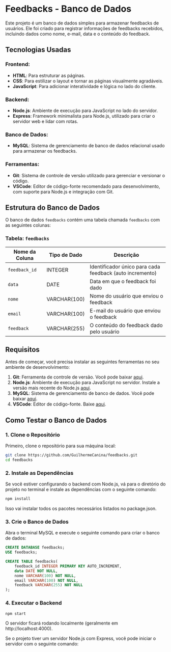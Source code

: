 # Feedbacks - Banco de Dados

Este projeto é um banco de dados simples para armazenar feedbacks de usuários. Ele foi criado para registrar informações de feedbacks recebidos, incluindo dados como nome, e-mail, data e o conteúdo do feedback.

## Tecnologias Usadas

### Frontend:
- **HTML**: Para estruturar as páginas.
- **CSS**: Para estilizar o layout e tornar as páginas visualmente agradáveis.
- **JavaScript**: Para adicionar interatividade e lógica no lado do cliente.

### Backend:
- **Node.js**: Ambiente de execução para JavaScript no lado do servidor.
- **Express**: Framework minimalista para Node.js, utilizado para criar o servidor web e lidar com rotas.

### Banco de Dados:
- **MySQL**: Sistema de gerenciamento de banco de dados relacional usado para armazenar os feedbacks.

### Ferramentas:
- **Git**: Sistema de controle de versão utilizado para gerenciar e versionar o código.
- **VSCode**: Editor de código-fonte recomendado para desenvolvimento, com suporte para Node.js e integração com Git.

## Estrutura do Banco de Dados

O banco de dados `feedbacks` contém uma tabela chamada `feedbacks` com as seguintes colunas:

### Tabela: `feedbacks`

| Nome da Coluna  | Tipo de Dado   | Descrição                                           |
|-----------------|----------------|-----------------------------------------------------|
| `feedback_id`   | INTEGER        | Identificador único para cada feedback (auto incremento) |
| `data`          | DATE           | Data em que o feedback foi dado                     |
| `nome`          | VARCHAR(100)    | Nome do usuário que enviou o feedback               |
| `email`         | VARCHAR(100)    | E-mail do usuário que enviou o feedback             |
| `feedback`      | VARCHAR(255)    | O conteúdo do feedback dado pelo usuário            |

## Requisitos

Antes de começar, você precisa instalar as seguintes ferramentas no seu ambiente de desenvolvimento:

1. **Git**: Ferramenta de controle de versão. Você pode baixar [aqui](https://git-scm.com/downloads).
2. **Node.js**: Ambiente de execução para JavaScript no servidor. Instale a versão mais recente do Node.js [aqui](https://nodejs.org/).
3. **MySQL**: Sistema de gerenciamento de banco de dados. Você pode baixar [aqui](https://dev.mysql.com/downloads/installer/).
4. **VSCode**: Editor de código-fonte. Baixe [aqui](https://code.visualstudio.com/).

## Como Testar o Banco de Dados

### 1. **Clone o Repositório**

Primeiro, clone o repositório para sua máquina local:

```bash
git clone https://github.com/GuilhermeCanina/feedbacks.git
cd feedbacks
```

### 2. Instale as Dependências

Se você estiver configurando o backend com Node.js, vá para o diretório do projeto no terminal e instale as dependências com o seguinte comando:

```bash
npm install
```

Isso vai instalar todos os pacotes necessários listados no package.json.

### 3. Crie o Banco de Dados

Abra o terminal MySQL e execute o seguinte comando para criar o banco de dados:

```sql
CREATE DATABASE feedbacks;
USE feedbacks;

CREATE TABLE feedbacks(
    feedback_id INTEGER PRIMARY KEY AUTO_INCREMENT,
    data DATE NOT NULL,
    nome VARCHAR(100) NOT NULL,
    email VARCHAR(100) NOT NULL,
    feedback VARCHAR(255) NOT NULL
);
```

### 4. Executar o Backend
```bash
npm start
```

O servidor ficará rodando localmente (geralmente em http://localhost:4000).


Se o projeto tiver um servidor Node.js com Express, você pode iniciar o servidor com o seguinte comando:
